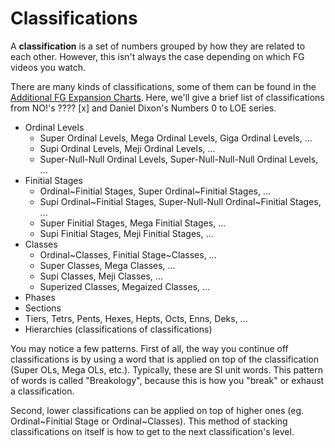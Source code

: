 # Classifications
A **classification** is a set of numbers grouped by how they are related to each other. However, this isn't always the case depending on which FG videos you watch.

There are many kinds of classifications, some of them can be found in the [Additional FG Expansion Charts](https://docs.google.com/spreadsheets/d/1o48spBes-bJzfCb12mUf_ID1Sar4N3Uk2Q5kC3aOBKU/edit?gid=2009808058#gid=2009808058). Here, we'll give a brief list of classifications from NO!'s ???? [x] and Daniel Dixon's Numbers 0 to LOE series.

- Ordinal Levels
    - Super Ordinal Levels, Mega Ordinal Levels, Giga Ordinal Levels, ...
    - Supi Ordinal Levels, Meji Ordinal Levels, ...
    - Super-Null-Null Ordinal Levels, Super-Null-Null-Null Ordinal Levels, ...
- Finitial Stages
    - Ordinal~Finitial Stages, Super Ordinal~Finitial Stages, ...
    - Supi Ordinal~Finitial Stages, Super-Null-Null Ordinal~Finitial Stages, ...
    - Super Finitial Stages, Mega Finitial Stages, ...
    - Supi Finitial Stages, Meji Finitial Stages, ...
- Classes
    - Ordinal~Classes, Finitial Stage~Classes, ...
    - Super Classes, Mega Classes, ...
    - Supi Classes, Meji Classes, ...
    - Superized Classes, Megaized Classes, ...
- Phases
- Sections
- Tiers, Tetrs, Pents, Hexes, Hepts, Octs, Enns, Deks, ...
- Hierarchies (classifications of classifications)

You may notice a few patterns. First of all, the way you continue off classifications is by using a word that is applied on top of the classification (Super OLs, Mega OLs, etc.). Typically, these are SI unit words. This pattern of words is called "Breakology", because this is how you "break" or exhaust a classification.

Second, lower classifications can be applied on top of higher ones (eg. Ordinal~Finitial Stage or Ordinal~Classes). This method of stacking classifications on itself is how to get to the next classification's level.